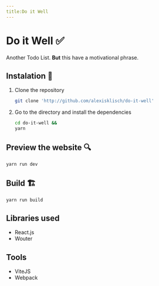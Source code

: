 ```yaml
---
title:Do it Well
---
```


# Do it Well ✅

Another Todo List. **But** this have a motivational phrase.

## Instalation 💾

1. Clone the repository

    ```bash
    git clone 'http://github.com/alexisklisch/do-it-well'
    ```

2. Go to the directory and install the dependencies

    ```bash
    cd do-it-well &&
    yarn
    ```

## Preview the website 🔍

```bash
yarn run dev
```

## Build 🏗

```bash
yarn run build
```

## Libraries used
- React.js
- Wouter


## Tools
- ViteJS
- Webpack
